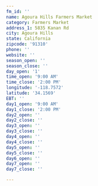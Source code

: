 ```yaml
---
fm_id: ''
name: Agoura Hills Farmers Market
category: Farmers Market
address_1: 5835 Kanan Rd
city: Agoura Hills
state: California
zipcode: '91310'
phone: ''
website: ''
season_open: ''
season_close: ''
day_open: '1'
time_open: '9:00 AM'
time_close: '2:00 PM'
longitude: '-118.7572'
latitude: '34.1569'
EBT: ''
day1_open: '9:00 AM'
day1_close: '2:00 PM'
day2_open: ''
day2_close: ''
day3_open: ''
day3_close: ''
day4_open: ''
day4_close: ''
day5_open: ''
day5_close: ''
day6_open: ''
day7_open: ''
day7_close: ''

---
```

